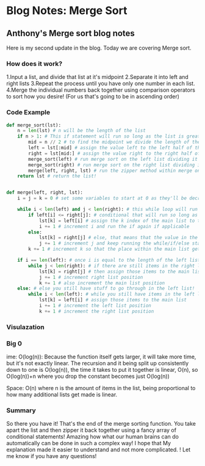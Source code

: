 # Blog Notes: Merge Sort

## Anthony's Merge sort blog notes

Here is my second update in the blog. Today we are covering Merge sort. 

### How does it work?

1.Input a list, and divide that list at it's midpoint
2.Separate it into left and right lists
3.Repeat the process until you have only one number in each list.
4.Merge the individual numbers back together using comparison operators to sort how you desire! (For us that's going to be in ascending order)


### Code Example

```python
def merge_sort(lst):
    n = len(lst) # n will be the length of the list
    if n > 1: # This if statement will run so long as the list is greater than 1 in length
        mid = n // 2 # to find the midpoint we divide the length of the list in half giving us a way to divide the given
        left = lst[:mid] # assign the value left to the left half of the list dividing at the mid point
        right = lst[mid:] # assign the value right to the right half of the list dividing at the mid point
        merge_sort(left) # run merge sort on the left list dividing it further
        merge_sort(right) # run merge sort on the right list dividing it further
        merge(left, right, lst) # run the zipper method within merge on the left, the right, and a list
    return lst # return the list!


def merge(left, right, lst):
    i = j = k = 0 # set some variables to start at 0 as they'll be decremented accordingly to break us out of loops depending on lengths of the lists being passed into the function

    while i < len(left) and j < len(right): # this while loop will run as long as the length of left and length of right are greater than i and j (starting at 0 and incrementing up within the function)
        if left[i] <= right[j]: # conditional that will run so long as the value at left index i is less than or equal to the value at right index j
            lst[k] = left[i] # assign the k index of the main list to the left value at index i (the lesser of the two)
            i += 1 # increment i and run the if again if applicable
        else:
            lst[k] = right[j] # else, that means that the value in the right list is greater than the value in the left list, so assign the value at index k of the main list to the right value (the lesser of the two!)
            j += 1 # increment j and keep running the while/if/else statements
        k += 1 # increment k so that the place within the main list gets incremented with each looparound!

    if i == len(left): # once i is equal to the length of the left list (you've reached the end of the list)
        while j < len(right): # if there are still items in the right list
            lst[k] = right[j] # then assign those items to the main list
            j += 1 # increment right list position
            k += 1 # also increment the main list position
    else: # else you still have stuff to go through in the left list!
        while i < len(left): # while you still have items in the left list
            lst[k] = left[i] # assign those items to the main list
            i += 1 # increment the left list position
            k += 1 # increment the right list position
```
### Visulazation 



### Big 0 

ime: O(log(n)): Because the function itself gets larger, it will take more time, but it's not exactly linear. The recursion and it being split up consistently down to one is O(log(n)), the time it takes to put it together is linear, O(n), so O(log(n))+n where you drop the constant becomes just O(log(n))

Space: O(n) where n is the amount of items in the list, being proportional to how many additional lists get made is linear.

### Summary

So there you have it! That's the end of the merge sorting function.
You take apart the list and then zipper it back together using a fancy array of conditional statements! Amazing how what our human brains can do automatically can be done in such a complex way! 
I hope that My explanation made it easier to understand and not more complicated. ! Let me know if you have any questions!
